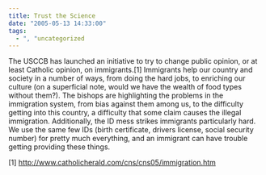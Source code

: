 ```yaml
---
title: Trust the Science
date: "2005-05-13 14:33:00"
tags:
  - ", "uncategorized
---
```

<p>The USCCB has launched an initiative to try to change public
opinion, or at least Catholic opinion, on immigrants.[1] Immigrants
help our country and society in a number of ways, from doing the
hard jobs, to enriching our culture (on a superficial note, would
we have the wealth of food types without them?).  The bishops are
highlighting the problems in the immigration system, from bias
against them among us, to the difficulty getting into this country,
a difficulty that some claim causes the illegal immigration.
Additionally, the ID mess strikes immigrants particularly hard.
We use the same few IDs (birth certificate, drivers license, social
security number) for pretty much everything, and an immigrant can
have trouble getting providing these things.</p>

[1] http://www.catholicherald.com/cns/cns05/immigration.htm

